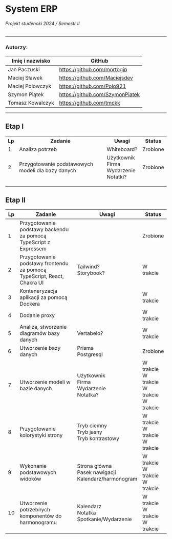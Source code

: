 # System ERP

###### Projekt studencki 2024 / Semestr II

---

### Autorzy:

| Imię i nazwisko  | GitHub                          | 
|------------------|---------------------------------|
| Jan Paczuski     | https://github.com/mortogjp     |
| Maciej Sławek    | https://github.com/Maciejsdev   |
| Maciej Polowczyk | https://github.com/Polo921      |
| Szymon Piątek    | https://github.com/SzymonPiatek |
| Tomasz Kowalczyk | https://github.com/tmckk        |

---

## Etap I

<table>
  <thead>
    <tr>
      <th>Lp</th>
      <th>Zadanie</th>
      <th>Uwagi</th>
      <th>Status</th>
    </tr>
    <tr>
      <td>1</td>
      <td>Analiza potrzeb</td>
      <td>Whiteboard?</td>
      <td>Zrobione</td>
    </tr>
    <tr>
      <td>2</td>
      <td>Przygotowanie podstawowych modeli dla bazy danych</td>
      <td>
        <span>Użytkownik</span>
        <br>
        <span>Firma</span>
        <br>
        <span>Wydarzenie</span>
        <br>
        <span>Notatki?</span>
      </td>
      <td>Zrobione</td>
    </tr>
  </thead>
</table>

---

## Etap II

<table>
  <thead>
    <tr>
      <th>Lp</th>
      <th>Zadanie</th>
      <th>Uwagi</th>
      <th>Status</th>
    </tr>
  </thead>
  <tbody>
    <tr>
      <td>1</td>
      <td>Przygotowanie podstawy backendu za pomocą TypeScript z Expressem</td>
      <td></td>
      <td>
        <span>Zrobione</span>
      </td>
    </tr>
    <tr>
      <td>2</td>
      <td>Przygotowanie podstawy frontendu za pomocą TypeScript, React, Chakra UI</td>
      <td>
        <span>Tailwind?</span>
        <br>
        <span>Storybook?</span>
      </td>
      <td>
        <span>W trakcie</span>
      </td>
    </tr>
    <tr>
      <td>3</td>
      <td>Konteneryzacja aplikacji za pomocą Dockera</td>
      <td></td>
      <td>
        <span>W trakcie</span>
      </td>
    </tr>
    <tr>
      <td>4</td>
      <td>Dodanie proxy</td>
      <td></td>
      <td>
        <span>W trakcie</span>
      </td>
    </tr>
    <tr>
      <td>5</td>
      <td>Analiza, stworzenie diagramów bazy danych</td>
      <td>Vertabelo?</td>
      <td>
        <span>W trakcie</span>
      </td>
    </tr>
    <tr>
      <td>6</td>
      <td>Utworzenie bazy danych</td>
      <td>
        <span>Prisma</span>
        <br>
        <span>Postgresql</span>
      </td>
      <td>
        <span>Zrobione</span>
      </td>
    </tr>
    <tr>
      <td>7</td>
      <td>Utworzenie modeli w bazie danych</td>
      <td>
        <span>Użytkownik</span>
        <br>
        <span>Firma</span>
        <br>
        <span>Wydarzenie</span>
        <br>
        <span>Notatka?</span>
      </td>
      <td>
        <span>W trakcie</span>
        <br>
        <span>W trakcie</span>
        <br>
        <span>W trakcie</span>
        <br>
        <span>W trakcie</span>
      </td>
    </tr>
    <tr>
      <td>8</td>
      <td>Przygotowanie kolorystyki strony</td>
      <td>
        <span>Tryb ciemny</span>
        <br>
        <span>Tryb jasny</span>
        <br>
        <span>Tryb kontrastowy</span>
      </td>
      <td>
        <span>W trakcie</span>
        <br>
        <span>W trakcie</span>
        <br>
        <span>W trakcie</span>
      </td>
    </tr>
    <tr>
      <td>9</td>
      <td>Wykonanie podstawowych widoków</td>
      <td>
        <span>Strona główna</span>
        <br>
        <span>Pasek nawigacji</span>
        <br>
        <span>Kalendarz/harmonogram</span>
      </td>
      <td>
        <span>W trakcie</span>
        <br>
        <span>W trakcie</span>
        <br>
        <span>W trakcie</span>
      </td>
    </tr>
    <tr>
      <td>10</td>
      <td>Utworzenie potrzebnych komponentów do harmonogramu</td>
      <td>
        <span>Kalendarz</span>
        <br>
        <span>Notatka</span>
        <br>
        <span>Spotkanie/Wydarzenie</span>
      </td>
      <td>
        <span>W trakcie</span>
        <br>
        <span>W trakcie</span>
        <br>
        <span>W trakcie</span>
      </td>
    </tr>
  </tbody>
</table>
